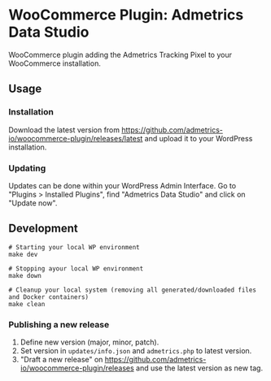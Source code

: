 # WooCommerce Plugin: Admetrics Data Studio

WooCommerce plugin adding the Admetrics Tracking Pixel to your WooCommerce installation.

## Usage

### Installation

Download the latest version from https://github.com/admetrics-io/woocommerce-plugin/releases/latest and upload it to
your WordPress installation.

### Updating

Updates can be done within your WordPress Admin Interface. Go to "Plugins > Installed Plugins", find "Admetrics Data
Studio" and click on "Update now".

## Development

```
# Starting your local WP environment 
make dev

# Stopping ayour local WP environment
make down

# Cleanup your local system (removing all generated/downloaded files and Docker containers)
make clean
```

### Publishing a new release

1. Define new version (major, minor, patch).
2. Set version in `updates/info.json` and `admetrics.php` to latest version.
3. "Draft a new release" on https://github.com/admetrics-io/woocommerce-plugin/releases and use the latest version as
   new tag.
